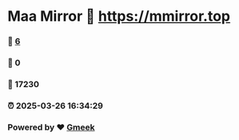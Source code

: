 # Maa Mirror :link: https://mmirror.top 
### :page_facing_up: [6](https://mmirror.top/tag.html) 
### :speech_balloon: 0 
### :hibiscus: 17230 
### :alarm_clock: 2025-03-26 16:34:29 
### Powered by :heart: [Gmeek](https://github.com/Meekdai/Gmeek)
